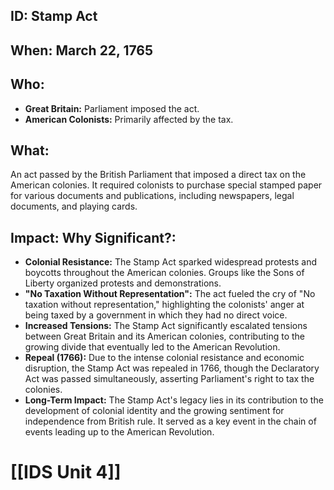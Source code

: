 ## ID: Stamp Act

## When: March 22, 1765

## Who:
* **Great Britain:**  Parliament imposed the act.
* **American Colonists:** Primarily affected by the tax.

## What: 
An act passed by the British Parliament that imposed a direct tax on the American colonies.  It required colonists to purchase special stamped paper for various documents and publications, including newspapers, legal documents, and playing cards.

## Impact: Why Significant?:
* **Colonial Resistance:** The Stamp Act sparked widespread protests and boycotts throughout the American colonies.  Groups like the Sons of Liberty organized protests and demonstrations.
* **"No Taxation Without Representation":** The act fueled the cry of "No taxation without representation," highlighting the colonists' anger at being taxed by a government in which they had no direct voice.
* **Increased Tensions:** The Stamp Act significantly escalated tensions between Great Britain and its American colonies, contributing to the growing divide that eventually led to the American Revolution.
* **Repeal (1766):** Due to the intense colonial resistance and economic disruption, the Stamp Act was repealed in 1766, though the Declaratory Act was passed simultaneously, asserting Parliament's right to tax the colonies.
* **Long-Term Impact:** The Stamp Act's legacy lies in its contribution to the development of colonial identity and the growing sentiment for independence from British rule.  It served as a key event in the chain of events leading up to the American Revolution.

# [[IDS Unit 4]]
